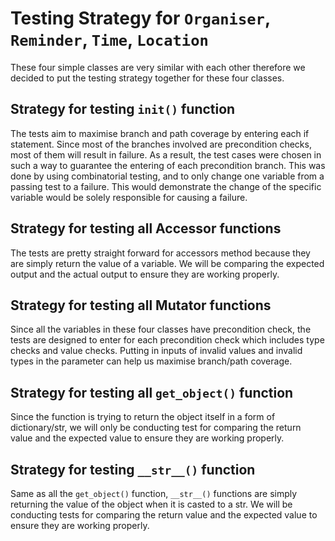 # Testing Strategy for `Organiser`, `Reminder`, `Time`, `Location`

These four simple classes are very similar with each other therefore we decided to put the testing 
strategy together for these four classes.

## Strategy for testing `init()` function

The tests aim to maximise branch and path coverage by entering each if statement.
Since most of the branches involved are precondition checks, most of them will result in failure.
As a result, the test cases were chosen in such a way to guarantee the entering of each precondition branch.
This was done by using combinatorial testing, and to only change one variable from a passing test to a failure. 
This would demonstrate the change of the specific variable would be solely responsible for causing a failure.

## Strategy for testing all Accessor functions

The tests are pretty straight forward for accessors method because they are simply return the value of a variable. 
We will be comparing the expected output and the actual output to ensure they are working properly.

## Strategy for testing all Mutator functions

Since all the variables in these four classes have precondition check, the tests are designed to enter for 
each precondition check which includes type checks and value checks. Putting in inputs of invalid values and invalid types 
in the parameter can help us maximise branch/path coverage.

## Strategy for testing all `get_object()` function

Since the function is trying to return the object itself in a form of dictionary/str, we will only be conducting test
for comparing the return value and the expected value to ensure they are working properly.

## Strategy for testing `__str__()` function

Same as all the `get_object()` function, `__str__()` functions are simply returning the value of the object when 
it is casted to a str. We will be conducting tests for comparing the return value and the expected value to ensure they
are working properly.